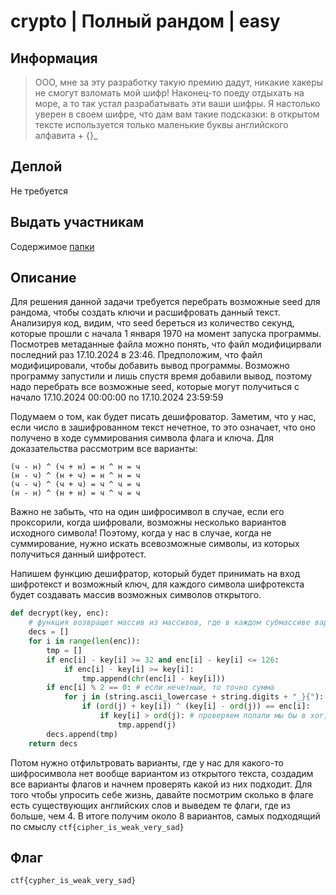# crypto | Полный рандом | easy

## Информация
> ООО, мне за эту разработку такую премию дадут, никакие хакеры не смогут взломать мой шифр! Наконец-то поеду отдыхать на море, а то так устал разрабатывать эти ваши шифры. Я настолько уверен в своем шифре, что дам вам такие подсказки: в открытом тексте используется только маленькие буквы английского алфавита + {}_

## Деплой
Не требуется

## Выдать участникам
Содержимое [папки](public/)

## Описание
Для решения данной задачи требуется перебрать возможные seed для рандома, чтобы создать ключи и расшифровать данный текст. Анализируя код, видим, что seed береться из количество секунд, которые прошли с начала 1 января 1970 на момент запуска программы. Посмотрев метаданные файла можно понять, что файл модифицирвали последний раз 17.10.2024 в 23:46. Предположим, что файл модифицировали, чтобы добавить вывод программы. Возможно программу запустили и лишь спустя время добавили вывод, поэтому надо перебрать все возможные seed, которые могут получиться с начало 17.10.2024 00:00:00 по 17.10.2024 23:59:59

Подумаем о том, как будет писать дешифроватор.
Заметим, что у нас, если число в зашифрованном текст нечетное, то это означает, что оно получено в ходе суммирования символа флага и ключа. Для доказательства рассмотрим все варианты:
```
(ч - н) ^ (ч + н) = н ^ н = ч
(н - ч) ^ (н + ч) = н ^ н = ч
(ч - ч) ^ (ч + ч) = ч ^ ч = ч
(н - н) ^ (н + н) = ч ^ ч = ч
```
Важно не забыть, что на один шифросимвол в случае, если его проксорили, когда шифровали, возможны несколько вариантов исходного символа!
Поэтому, когда у нас в случае, когда не суммирование, нужно искать всевозможные символы, из которых получиться данный шифротест.

Напишем функцию дешифратор, который будет принимать на вход шифротекст и возможный ключ, для каждого символа шифротекста будет создавать массив возможных символов открытого.
```python
def decrypt(key, enc):
    # функция возвращет массив из массивов, где в каждом субмассиве варинты 
    decs = []
    for i in range(len(enc)):
        tmp = []
        if enc[i] - key[i] >= 32 and enc[i] - key[i] <= 126:
            if enc[i] - key[i] >= key[i]:
                tmp.append(chr(enc[i] - key[i]))
        if enc[i] % 2 == 0: # если нечетный, то точно сумма
            for j in (string.ascii_lowercase + string.digits + "_}{"):
                if (ord(j) + key[i]) ^ (key[i] - ord(j)) == enc[i]:
                    if key[i] > ord(j): # проверяем попали мы бы в xor, когда шифровали открытый текст
                        tmp.append(j)
        decs.append(tmp)
    return decs
```
Потом нужно отфильтровать варианты, где у нас для какого-то шифросимвола нет вообще вариантом из открытого текста, создадим все варианты флагов и начнем проверять какой из них подходит.
Для того чтобы упросить себе жизнь, давайте посмотрим сколько в флаге есть существующих английских слов и выведем те флаги, где из больше, чем 4. В итоге получим около 8 вариантов, самых подходящий по смыслу `ctf{cipher_is_weak_very_sad}`
## Флаг

`ctf{cypher_is_weak_very_sad}`

